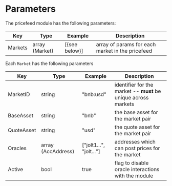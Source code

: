 <!--
order: 5
-->

# Parameters

The pricefeed module has the following parameters:

| Key        | Type           | Example       | Description                                      |
|------------|----------------|---------------|--------------------------------------------------|
| Markets    | array (Market) | [{see below}] | array of params for each market in the pricefeed |

Each `Market` has the following parameters

| Key        | Type               | Example                 | Description                                                    |
|------------|--------------------|-------------------------|----------------------------------------------------------------|
| MarketID   | string             | "bnb:usd"               | identifier for the market -- **must** be unique across markets |
| BaseAsset  | string             | "bnb"                   | the base asset for the market pair                             |
| QuoteAsset | string             | "usd"                   | the quote asset for the market pair                            |
| Oracles    | array (AccAddress) | ["jolt1...", "jolt..."] | addresses which can post prices for the market                 |
| Active     | bool               | true                    | flag to disable oracle interactions with the module            |
